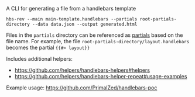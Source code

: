 A CLI for generating a file from a handlebars template

```
hbs-rev --main main-template.handlebars --partials root-partials-directory --data data.json --output generated.html
```

Files in the `partials` directory can be referenced as [partials](https://handlebarsjs.com/guide/partials.html) based on the file name.  For example, the file `root-partials-directory/layout.handlebars` becomes the partial `{{#> layout}}`

Includes additional helpers:
*  https://github.com/helpers/handlebars-helpers#helpers
*  https://github.com/helpers/handlebars-helper-repeat#usage-examples

Example usage: https://github.com/PrimalZed/handlebars-poc
